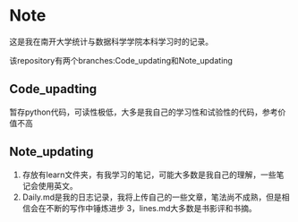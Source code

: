 
# Note

这是我在南开大学统计与数据科学学院本科学习时的记录。

该repository有两个branches:Code_updating和Note_updating
## Code_upadting
暂存python代码，可读性极低，大多是我自己的学习性和试验性的代码，参考价值不高
## Note_updating
1. 存放有learn文件夹，有我学习的笔记，可能大多数是我自己的理解，一些笔记会使用英文。
2. Daily.md是我的日志记录，我将上传自己的一些文章，笔法尚不成熟，但是相信会在不断的写作中锤炼进步
3，lines.md大多数是书影评和书摘。

